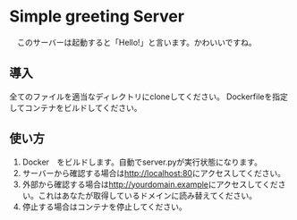 # Simple greeting Server

　このサーバーは起動すると「Hello!」と言います。かわいいですね。

## 導入

全てのファイルを適当なディレクトリにcloneしてください。
Dockerfileを指定してコンテナをビルドしてください。

## 使い方

 1. Docker　をビルドします。自動でserver.pyが実行状態になります。
 2. サーバーから確認する場合は<http://localhost:80>にアクセスしてください。
 3. 外部から確認する場合は<http://yourdomain.example>にアクセスしてください。これはあなたが取得しているドメインに読み替えてください。
 4. 停止する場合はコンテナを停止してください。
